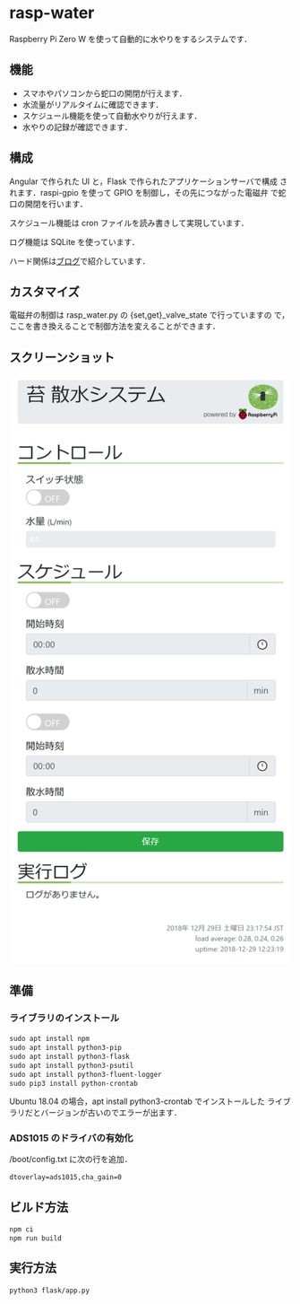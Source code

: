 # rasp-water

Raspberry Pi Zero W を使って自動的に水やりをするシステムです．

## 機能

-   スマホやパソコンから蛇口の開閉が行えます．
-   水流量がリアルタイムに確認できます．
-   スケジュール機能を使って自動水やりが行えます．
-   水やりの記録が確認できます．

## 構成

Angular で作られた UI と，Flask で作られたアプリケーションサーバで構成
されます．raspi-gpio を使って GPIO を制御し，その先につながった電磁弁
で蛇口の開閉を行います．

スケジュール機能は cron ファイルを読み書きして実現しています．

ログ機能は SQLite を使っています．

ハード関係は[ブログ](https://rabbit-note.com/2018/12/31/raspberry-pi-watering-system-hard/)で紹介しています．

## カスタマイズ

電磁弁の制御は rasp_water.py の {set,get}\_valve_state で行っていますの
で，ここを書き換えることで制御方法を変えることができます．

## スクリーンショット

<img src="screenshot.png" width="777">

## 準備

### ライブラリのインストール

```bash:bash
sudo apt install npm
sudo apt install python3-pip
sudo apt install python3-flask
sudo apt install python3-psutil
sudo apt install python3-fluent-logger
sudo pip3 install python-crontab
```

Ubuntu 18.04 の場合，apt install python3-crontab でインストールした
ライブラリだとバージョンが古いのでエラーが出ます．

### ADS1015 のドライバの有効化

/boot/config.txt に次の行を追加．

```bash:bash
dtoverlay=ads1015,cha_gain=0
```

## ビルド方法

```bash:bash
npm ci
npm run build
```

## 実行方法

```bash:bash
python3 flask/app.py
```
